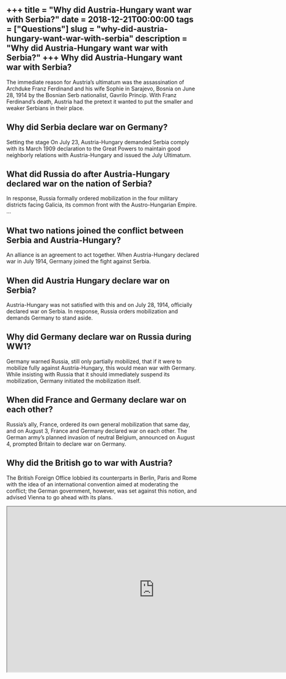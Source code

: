 +++
title = "Why did Austria-Hungary want war with Serbia?"
date = 2018-12-21T00:00:00
tags = ["Questions"]
slug = "why-did-austria-hungary-want-war-with-serbia"
description = "Why did Austria-Hungary want war with Serbia?"
+++
Why did Austria-Hungary want war with Serbia?
---------------------------------------------

The immediate reason for Austria’s ultimatum was the assassination of Archduke Franz Ferdinand and his wife Sophie in Sarajevo, Bosnia on June 28, 1914 by the Bosnian Serb nationalist, Gavrilo Princip. With Franz Ferdinand’s death, Austria had the pretext it wanted to put the smaller and weaker Serbians in their place.

Why did Serbia declare war on Germany?
--------------------------------------

Setting the stage On July 23, Austria-Hungary demanded Serbia comply with its March 1909 declaration to the Great Powers to maintain good neighborly relations with Austria-Hungary and issued the July Ultimatum.

What did Russia do after Austria-Hungary declared war on the nation of Serbia?
------------------------------------------------------------------------------

In response, Russia formally ordered mobilization in the four military districts facing Galicia, its common front with the Austro-Hungarian Empire. …

What two nations joined the conflict between Serbia and Austria-Hungary?
------------------------------------------------------------------------

An alliance is an agreement to act together. When Austria-Hungary declared war in July 1914, Germany joined the fight against Serbia.

When did Austria Hungary declare war on Serbia?
-----------------------------------------------

Austria-Hungary was not satisfied with this and on July 28, 1914, officially declared war on Serbia. In response, Russia orders mobilization and demands Germany to stand aside.

Why did Germany declare war on Russia during WW1?
-------------------------------------------------

Germany warned Russia, still only partially mobilized, that if it were to mobilize fully against Austria-Hungary, this would mean war with Germany. While insisting with Russia that it should immediately suspend its mobilization, Germany initiated the mobilization itself.

When did France and Germany declare war on each other?
------------------------------------------------------

Russia’s ally, France, ordered its own general mobilization that same day, and on August 3, France and Germany declared war on each other. The German army’s planned invasion of neutral Belgium, announced on August 4, prompted Britain to declare war on Germany.

Why did the British go to war with Austria?
-------------------------------------------

The British Foreign Office lobbied its counterparts in Berlin, Paris and Rome with the idea of an international convention aimed at moderating the conflict; the German government, however, was set against this notion, and advised Vienna to go ahead with its plans.

<iframe allow="accelerometer; autoplay; clipboard-write; encrypted-media; gyroscope; picture-in-picture" allowfullscreen="" class="__youtube_prefs__  epyt-is-override  no-lazyload" data-no-lazy="1" data-origheight="433" data-origwidth="770" data-skipgform_ajax_framebjll="" height="433" id="_ytid_15271" loading="lazy" src="https://www.youtube.com/embed/_pFCpKtwCkI?enablejsapi=1&autoplay=0&cc_load_policy=0&cc_lang_pref=&iv_load_policy=1&loop=0&modestbranding=0&rel=1&fs=1&playsinline=0&autohide=2&theme=dark&color=red&controls=1&" title="YouTube player" width="770"></iframe>